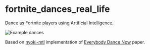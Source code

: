 # fortnite_dances_real_life
Dance as Fortnite players using Artificial Intelligence.

![*Example dances*](https://github.com/Psychofun/fortnite_dances_real_life/media/dances.gif)

Based on [nyoki-mtl](https://github.com/nyoki-mtl/pytorch-EverybodyDanceNow#pytorch-everybodydancenow) implementation of [Everybody Dance Now](https://arxiv.org/abs/1808.07371) paper.
